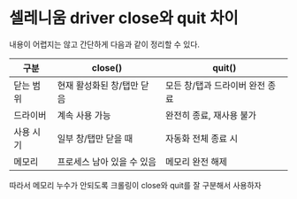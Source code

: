 # 셀레니움 driver close와 quit 차이

내용이 어렵지는 않고 간단하게 다음과 같이 정리할 수 있다.

|구분|close()|quit()|
|---|---|---|
|닫는 범위|현재 활성화된 창/탭만 닫음|모든 창/탭과 드라이버 완전 종료|
|드라이버|계속 사용 가능|완전히 종료, 재사용 불가|
|사용 시기|일부 창/탭만 닫을 때|자동화 전체 종료 시|
|메모리|프로세스 남아 있을 수 있음|메모리 완전 해제|

따라서 메모리 누수가 안되도록 크롤링이 close와 quit를 잘 구분해서 사용하자
